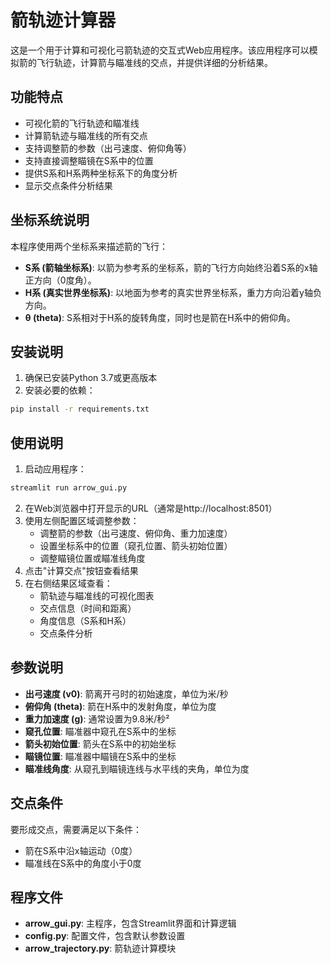 # 箭轨迹计算器

这是一个用于计算和可视化弓箭轨迹的交互式Web应用程序。该应用程序可以模拟箭的飞行轨迹，计算箭与瞄准线的交点，并提供详细的分析结果。

## 功能特点

- 可视化箭的飞行轨迹和瞄准线
- 计算箭轨迹与瞄准线的所有交点
- 支持调整箭的参数（出弓速度、俯仰角等）
- 支持直接调整瞄镜在S系中的位置
- 提供S系和H系两种坐标系下的角度分析
- 显示交点条件分析结果

## 坐标系统说明

本程序使用两个坐标系来描述箭的飞行：

- **S系 (箭轴坐标系)**: 以箭为参考系的坐标系，箭的飞行方向始终沿着S系的x轴正方向（0度角）。
- **H系 (真实世界坐标系)**: 以地面为参考的真实世界坐标系，重力方向沿着y轴负方向。
- **θ (theta)**: S系相对于H系的旋转角度，同时也是箭在H系中的俯仰角。

## 安装说明

1. 确保已安装Python 3.7或更高版本
2. 安装必要的依赖：

```bash
pip install -r requirements.txt
```

## 使用说明

1. 启动应用程序：

```bash
streamlit run arrow_gui.py
```

2. 在Web浏览器中打开显示的URL（通常是http://localhost:8501）
3. 使用左侧配置区域调整参数：
   - 调整箭的参数（出弓速度、俯仰角、重力加速度）
   - 设置坐标系中的位置（窥孔位置、箭头初始位置）
   - 调整瞄镜位置或瞄准线角度
4. 点击"计算交点"按钮查看结果
5. 在右侧结果区域查看：
   - 箭轨迹与瞄准线的可视化图表
   - 交点信息（时间和距离）
   - 角度信息（S系和H系）
   - 交点条件分析

## 参数说明

- **出弓速度 (v0)**: 箭离开弓时的初始速度，单位为米/秒
- **俯仰角 (theta)**: 箭在H系中的发射角度，单位为度
- **重力加速度 (g)**: 通常设置为9.8米/秒²
- **窥孔位置**: 瞄准器中窥孔在S系中的坐标
- **箭头初始位置**: 箭头在S系中的初始坐标
- **瞄镜位置**: 瞄准器中瞄镜在S系中的坐标
- **瞄准线角度**: 从窥孔到瞄镜连线与水平线的夹角，单位为度

## 交点条件

要形成交点，需要满足以下条件：
- 箭在S系中沿x轴运动（0度）
- 瞄准线在S系中的角度小于0度

## 程序文件

- **arrow_gui.py**: 主程序，包含Streamlit界面和计算逻辑
- **config.py**: 配置文件，包含默认参数设置
- **arrow_trajectory.py**: 箭轨迹计算模块 
